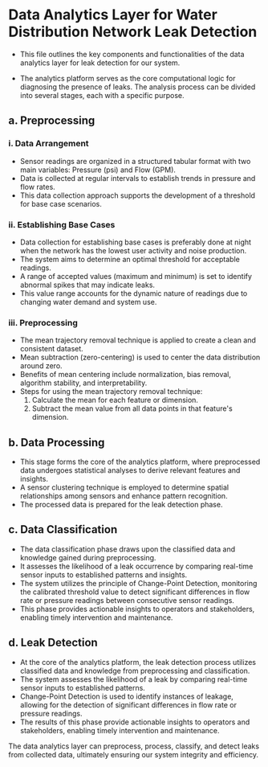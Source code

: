 # Data Analytics Layer for Water Distribution Network Leak Detection

- This file outlines the key components and functionalities of the data analytics layer for leak detection for our system. 

- The analytics platform serves as the core computational logic for diagnosing the presence of leaks. The analysis process can be divided into several stages, each with a specific purpose.

## a. Preprocessing

### i. Data Arrangement
- Sensor readings are organized in a structured tabular format with two main variables: Pressure (psi) and Flow (GPM).
- Data is collected at regular intervals to establish trends in pressure and flow rates.
- This data collection approach supports the development of a threshold for base case scenarios.

### ii. Establishing Base Cases
- Data collection for establishing base cases is preferably done at night when the network has the lowest user activity and noise production.
- The system aims to determine an optimal threshold for acceptable readings.
- A range of accepted values (maximum and minimum) is set to identify abnormal spikes that may indicate leaks.
- This value range accounts for the dynamic nature of readings due to changing water demand and system use.

### iii. Preprocessing
- The mean trajectory removal technique is applied to create a clean and consistent dataset.
- Mean subtraction (zero-centering) is used to center the data distribution around zero.
- Benefits of mean centering include normalization, bias removal, algorithm stability, and interpretability.
- Steps for using the mean trajectory removal technique: 
  1. Calculate the mean for each feature or dimension.
  2. Subtract the mean value from all data points in that feature's dimension.

## b. Data Processing

- This stage forms the core of the analytics platform, where preprocessed data undergoes statistical analyses to derive relevant features and insights.
- A sensor clustering technique is employed to determine spatial relationships among sensors and enhance pattern recognition.
- The processed data is prepared for the leak detection phase.

## c. Data Classification

- The data classification phase draws upon the classified data and knowledge gained during preprocessing.
- It assesses the likelihood of a leak occurrence by comparing real-time sensor inputs to established patterns and insights.
- The system utilizes the principle of Change-Point Detection, monitoring the calibrated threshold value to detect significant differences in flow rate or pressure readings between consecutive sensor readings.
- This phase provides actionable insights to operators and stakeholders, enabling timely intervention and maintenance.

## d. Leak Detection

- At the core of the analytics platform, the leak detection process utilizes classified data and knowledge from preprocessing and classification.
- The system assesses the likelihood of a leak by comparing real-time sensor inputs to established patterns.
- Change-Point Detection is used to identify instances of leakage, allowing for the detection of significant differences in flow rate or pressure readings.
- The results of this phase provide actionable insights to operators and stakeholders, enabling timely intervention and maintenance.

The data analytics layer can preprocess, process, classify, and detect leaks from collected data, ultimately ensuring our system integrity and efficiency.
